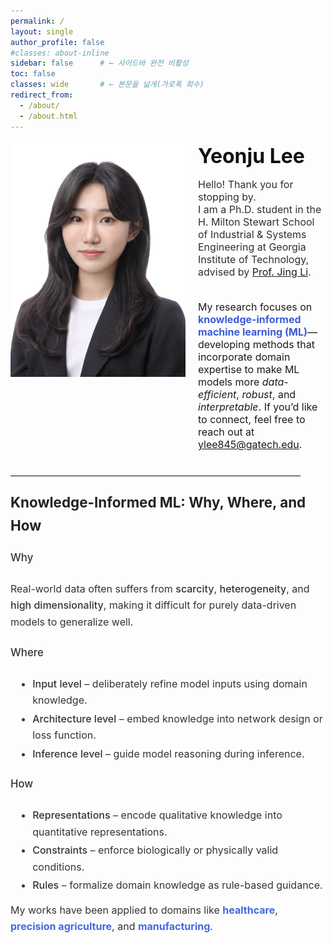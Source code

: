 ```yaml
---
permalink: /
layout: single
author_profile: false
#classes: about-inline
sidebar: false      # ← 사이드바 완전 비활성
toc: false
classes: wide       # ← 본문을 넓게(가로폭 회수)
redirect_from: 
  - /about/
  - /about.html
---
```

<!-- About hero: 사진 왼쪽, 텍스트 오른쪽 (깔끔·세련) -->
<style>
@import url('https://fonts.googleapis.com/css2?family=Inter:wght@300;400;600;800&display=swap');

:root{
  --brand:#3b5bdb;
  --line:#e9e9ee;
}

/* 페이지 폭 정상화 (가로 스크롤/튐 방지) */
.about-inline .page__content {
  max-width: none; !important;      /* 필요시 1100~1320 조절 */
  margin: 0 auto;
  width: 100% !important;            /* ← 180% 제거 */
  #padding: 0 .75rem !important;
  font-family: 'Inter', system-ui, -apple-system, 'Segoe UI', Roboto, Arial, sans-serif;
  color: #333;
  font-weight: 300;
  line-height: 1.45;                 /* 줄간격 적당히 타이트 */
}

.sidebar, .page__sidebar {display:none !important;}
.page__content {float:none !important; width:100% !important;}
@import url('https://fonts.googleapis.com/css2?family=Inter:wght@300;400;600;800&display=swap');

:root{
  --brand:#3b5bdb;
  --line:#e9e9ee;
  --sidebar-w: 280px;
}

/* 사이드바 끄고 본문을 100%로 */
.sidebar, .page__sidebar { display:none !important; }
.page__content { float:none !important; width:100% !important; }

/* 페이지 기본 타이포 */
.page__content {
  max-width: none !important;
  margin: 0 auto;
  width: 100% !important;
  font-family: 'Inter', system-ui, -apple-system, 'Segoe UI', Roboto, Arial, sans-serif;
  color:#333; font-weight:300; line-height:1.45;
}

/* Intro: 사진 | 텍스트 2열 */
.intro{
  display:grid !important;
  grid-template-columns: 280px 1fr;           /* ← 2열 */
  grid-template-areas:
    "photo title"
    "photo lead"
    "photo about"
    "full  full";
  column-gap: 1.25rem;
  row-gap: .6rem;
  margin: 1.2rem 0 1.8rem;
  align-items:start;
}

.intro__img{
  grid-area: photo;
  width: 100%;
  border-radius: 0;
  object-fit: cover;
}

.intro__body{ display: contents; }
.intro__title{ grid-area:title; margin:0 0 .4rem; font-size:2rem; font-weight:700; color:#111; }
.intro__lead { grid-area:lead;  margin:0 0 .6rem; font-size:1rem; color:#2f2f2f; }
.aboutme     { grid-area:about; font-size:1rem; margin-top:.1rem; }
.about-sections{ grid-area:full; margin-top:.15rem; font-size:1rem; }

/* 반응형: 1열 스택 */
@media (max-width:880px){
  .intro{
    grid-template-columns:1fr;
    grid-template-areas:
      "photo" "title" "lead" "about" "full";
  }
  .intro__img{ width:90%; justify-self:center; }
}
.about-sections h3 {
  margin-top: 0.8rem;   /* 위쪽 간격 줄이기 */
  margin-bottom: 0.3rem; /* 아래쪽 간격 줄이기 */
}

.about-sections p {
  margin-top: 0;
  margin-bottom: 0.3rem;
}

.about-sections ul {
  margin-top: 0.3rem;
  margin-bottom: 0.8rem; /* 리스트와 다음 섹션 간격 살짝만 */
}

.about-sections li {
  margin-bottom: 0.2rem; /* 리스트 내부 항목 간 간격 */
}
  
</style>

<div class="intro">
  <img class="intro__img" src="/images/prof_headshot7.jpg" alt="Portrait">

  <div class="intro__body">
    <h1 class="intro__title">Yeonju Lee</h1>
    <div class="intro__lead">
      Hello! Thank you for stopping by. <br>
      I am a Ph.D. student in the H. Milton Stewart School of Industrial & Systems Engineering at
      Georgia Institute of Technology, advised by <a href="https://sites.gatech.edu/jing-li/">Prof. Jing Li</a>.
    </div>

<div class="aboutme">
  <p>
    My research focuses on <strong style="color:var(--brand)">knowledge-informed machine learning (ML)</strong>—developing methods that incorporate domain expertise to make ML models more <em>data-efficient</em>, <em>robust</em>, and <em>interpretable</em>. 
    If you’d like to connect, feel free to reach out at <a href="mailto:ylee845@gatech.edu">ylee845@gatech.edu</a>.
  </p>
</div>

<div class="about-sections" style="max-width:75ch; margin:auto; line-height:1.65; font-family:'Inter', system-ui, -apple-system, 'Segoe UI', Roboto, Arial, sans-serif; color:#333;">
  <hr style="border:none; border-top:1px solid #e5e5e5; margin-top: 0.8rem; margin-bottom: 1.5rem; width:92%;">
  <h3 style="font-size:1.4rem; font-weight:650; color:#222; margin-bottom:1rem;">
    Knowledge-Informed ML: Why, Where, and How
  </h3>

  <h4 style="font-size:1.05rem; font-weight:550; margin-top:1.2rem;">Why</h4>
  <p style="margin-top:.4rem;">
    Real-world data often suffers from 
    <span style="font-weight:520;">scarcity</span>, 
    <span style="font-weight:520;">heterogeneity</span>, and 
    <span style="font-weight:520;">high dimensionality</span>, 
    making it difficult for purely data-driven models to generalize well.
  </p>

  <h4 style="font-size:1.05rem; font-weight:550; margin-top:1.4rem;">Where</h4>
  <ul style="margin-top:.3rem; margin-left:0.5rem;">
    <li><span style="font-weight:520;">Input level</span> – deliberately refine model inputs using domain knowledge.</li>
    <li><span style="font-weight:520;">Architecture level</span> – embed knowledge into network design or loss function.</li>
    <li><span style="font-weight:520;">Inference level</span> – guide model reasoning during inference.</li>
  </ul>

  <h4 style="font-size:1.05rem; font-weight:550; margin-top:1.4rem;">How</h4>
  <ul style="margin-top:.3rem; margin-left:0.5rem;">
    <li><span style="font-weight:520;">Representations</span> – encode qualitative knowledge into quantitative representations.</li>
    <li><span style="font-weight:520;">Constraints</span> – enforce biologically or physically valid conditions.</li>
    <li><span style="font-weight:520;">Rules</span> – formalize domain knowledge as rule-based guidance.</li>
  </ul>
My works have been applied to domains like <strong style="color:#4169E1;">healthcare</strong>, <strong style="color:#4169E1;">precision agriculture</strong>, and <strong style="color:#4169E1;">manufacturing</strong>. </p>
</div>
